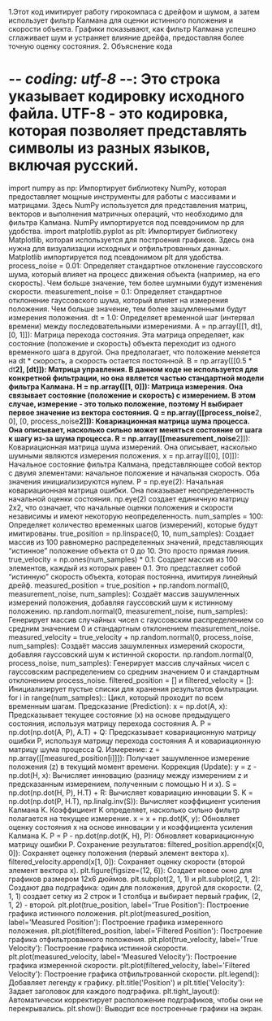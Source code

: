 1.Этот код имитирует работу гирокомпаса с дрейфом и шумом, а затем использует фильтр Калмана для оценки истинного положения и скорости объекта. Графики показывают, как фильтр Калмана успешно сглаживает шум и устраняет влияние дрейфа, предоставляя более точную оценку состояния.
2. Объяснение кода
# -*- coding: utf-8 -*-: Это строка указывает кодировку исходного файла. UTF-8 - это кодировка, которая позволяет представлять символы из разных языков, включая русский.
import numpy as np: Импортирует библиотеку NumPy, которая предоставляет мощные инструменты для работы с массивами и матрицами. Здесь NumPy используется для представления матриц, векторов и выполнения матричных операций, что необходимо для фильтра Калмана. NumPy импортируется под псевдонимом np для удобства.
import matplotlib.pyplot as plt: Импортирует библиотеку Matplotlib, которая используется для построения графиков. Здесь она нужна для визуализации исходных и отфильтрованных данных. Matplotlib импортируется под псевдонимом plt для удобства.
process_noise = 0.01: Определяет стандартное отклонение гауссовского шума, который влияет на процесс движения объекта (например, на его скорость). Чем больше значение, тем более шумными будут изменения скорости.
measurement_noise = 0.1: Определяет стандартное отклонение гауссовского шума, который влияет на измерения положения. Чем больше значение, тем более зашумленными будут измерения положения.
dt = 1.0: Определяет временной шаг (интервал времени) между последовательными измерениями.
A = np.array([[1, dt], [0, 1]]): Матрица перехода состояния. Эта матрица определяет, как состояние (положение и скорость) объекта переходит из одного временного шага в другой. Она предполагает, что положение меняется на dt * скорость, а скорость остается постоянной.
B = np.array([[0.5 * dt**2], [dt]]): Матрица управления. В данном коде не используется для конкретной фильтрации, но она является частью стандартной модели фильтра Калмана.
H = np.array([[1, 0]]): Матрица измерения. Она связывает состояние (положение и скорость) с измерением. В этом случае, измерение - это только положение, поэтому H выбирает первое значение из вектора состояния.
Q = np.array([[process_noise**2, 0], [0, process_noise**2]]): Ковариационная матрица шума процесса. Она описывает, насколько сильно может меняться состояние от шага к шагу из-за шума процесса.
R = np.array([[measurement_noise**2]]): Ковариационная матрица шума измерений. Она описывает, насколько шумными являются измерения положения.
x = np.array([[0], [0]]): Начальное состояние фильтра Калмана, представляющее собой вектор с двумя элементами: начальное положение и начальная скорость. Оба значения инициализируются нулем.
P = np.eye(2): Начальная ковариационная матрица ошибки. Она показывает неопределенность начальной оценки состояния. np.eye(2) создает единичную матрицу 2x2, что означает, что начальные оценки положения и скорости независимы и имеют некоторую неопределенность.
num_samples = 100: Определяет количество временных шагов (измерений), которые будут имитированы.
true_position = np.linspace(0, 10, num_samples): Создает массив из 100 равномерно распределенных значений, представляющих “истинное” положение объекта от 0 до 10. Это просто прямая линия.
true_velocity = np.ones(num_samples) * 0.1: Создает массив из 100 элементов, каждый из которых равен 0.1. Это представляет собой “истинную” скорость объекта, которая постоянна, имитируя линейный дрейф.
measured_position = true_position + np.random.normal(0, measurement_noise, num_samples): Создаёт массив зашумленных измерений положения, добавляя гауссовский шум к истинному положению.
np.random.normal(0, measurement_noise, num_samples): Генерирует массив случайных чисел с гауссовским распределением со средним значением 0 и стандартным отклонением measurement_noise.
measured_velocity = true_velocity + np.random.normal(0, process_noise, num_samples): Создаёт массив зашумленных измерений скорости, добавляя гауссовский шум к истинной скорости.
np.random.normal(0, process_noise, num_samples): Генерирует массив случайных чисел с гауссовским распределением со средним значением 0 и стандартным отклонением process_noise.
filtered_position = [] и filtered_velocity = []: Инициализирует пустые списки для хранения результатов фильтрации.
for i in range(num_samples):: Цикл, который проходит по всем временным шагам.
Предсказание (Prediction):
x = np.dot(A, x): Предсказывает текущее состояние (x) на основе предыдущего состояния, используя матрицу перехода состояния A.
P = np.dot(np.dot(A, P), A.T) + Q: Предсказывает ковариационную матрицу ошибки P, используя матрицу перехода состояния A и ковариационную матрицу шума процесса Q.
Измерение:
z = np.array([[measured_position[i]]]): Получает зашумленное измерение положения (z) в текущий момент времени.
Коррекция (Update):
y = z - np.dot(H, x): Вычисляет инновацию (разницу между измерением z и предсказанным измерением, полученным с помощью H и x).
S = np.dot(np.dot(H, P), H.T) + R: Вычисляет ковариацию инновации S.
K = np.dot(np.dot(P, H.T), np.linalg.inv(S)): Вычисляет коэффициент усиления Калмана K. Коэффициент K определяет, насколько сильно фильтр полагается на текущее измерение.
x = x + np.dot(K, y): Обновляет оценку состояния x на основе инновации y и коэффициента усиления Калмана K.
P = P - np.dot(np.dot(K, H), P): Обновляет ковариационную матрицу ошибки P.
Сохранение результатов:
filtered_position.append(x[0, 0]): Сохраняет оценку положения (первый элемент вектора x).
filtered_velocity.append(x[1, 0]): Сохраняет оценку скорости (второй элемент вектора x).
plt.figure(figsize=(12, 6)): Создает новое окно для графиков размером 12x6 дюймов.
plt.subplot(2, 1, 1) и plt.subplot(2, 1, 2): Создают два подграфика: один для положения, другой для скорости. (2, 1, 1) создает сетку из 2 строк и 1 столбца и выбирает первый график, (2, 1, 2) - второй.
plt.plot(true_position, label='True Position'): Построение графика истинного положения.
plt.plot(measured_position, label='Measured Position'): Построение графика измеренного положения.
plt.plot(filtered_position, label='Filtered Position'): Построение графика отфильтрованного положения.
plt.plot(true_velocity, label='True Velocity'): Построение графика истинной скорости.
plt.plot(measured_velocity, label='Measured Velocity'): Построение графика измеренной скорости.
plt.plot(filtered_velocity, label='Filtered Velocity'): Построение графика отфильтрованной скорости.
plt.legend(): Добавляет легенду к графику.
plt.title('Position') и plt.title('Velocity'): Задает заголовок для каждого подграфика.
plt.tight_layout(): Автоматически корректирует расположение подграфиков, чтобы они не перекрывались.
plt.show(): Выводит все построенные графики на экран.
